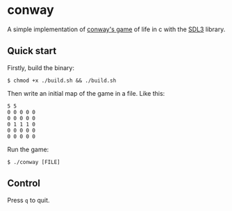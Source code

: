 # conway

A simple implementation of [conway's game](https://en.wikipedia.org/wiki/Conway%27s_Game_of_Life) of life in c with the [SDL3](https://wiki.libsdl.org/SDL3/FrontPage) library.

## Quick start

Firstly, build the binary:

```console
$ chmod +x ./build.sh && ./build.sh
```

Then write an initial map of the game in a file. Like this:

```plaintext
5 5
0 0 0 0 0
0 0 0 0 0
0 1 1 1 0
0 0 0 0 0
0 0 0 0 0
```
Run the game:

```console
$ ./conway [FILE]
```

## Control

Press `q` to quit.

